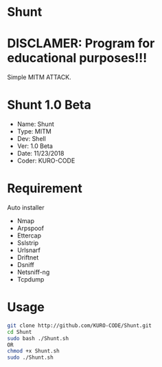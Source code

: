 # Shunt

# DISCLAMER: Program for educational purposes!!!
Simple MITM ATTACK.

# Shunt 1.0 Beta

+ Name: Shunt
+ Type: MITM
+ Dev: Shell
+ Ver: 1.0 Beta
+ Date: 11/23/2018
+ Coder: KURO-CODE

#	Requirement
Auto installer
- Nmap
- Arpspoof
- Ettercap
- Sslstrip
- Urlsnarf
- Driftnet
- Dsniff
- Netsniff-ng
- Tcpdump

# Usage
```bash
git clone http://github.com/KURO-CODE/Shunt.git
cd Shunt
sudo bash ./Shunt.sh
OR
chmod +x Shunt.sh
sudo ./Shunt.sh
```
